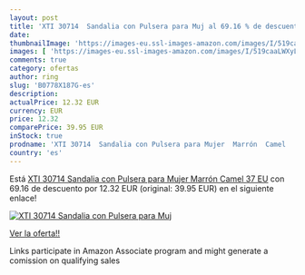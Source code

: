 ```yaml
---
layout: post
title: 'XTI 30714  Sandalia con Pulsera para Muj al 69.16 % de descuento'
date: 
thumbnailImage: 'https://images-eu.ssl-images-amazon.com/images/I/519caaLWXyL._SL200_.jpg'
images: [ 'https://images-eu.ssl-images-amazon.com/images/I/519caaLWXyL._SL200_.jpg' ]
comments: true
category: ofertas
author: ring
slug: 'B0778X187G-es'
description:
actualPrice: 12.32 EUR
currency: EUR
price: 12.32
comparePrice: 39.95 EUR
inStock: true
prodname: 'XTI 30714  Sandalia con Pulsera para Mujer  Marrón  Camel   37 EU'
country: 'es'
---
```


Está [XTI 30714  Sandalia con Pulsera para Mujer  Marrón  Camel   37 EU](https://www.amazon.es/dp/B0778X187G/?tag=tolees-21) con 69.16 de descuento por 12.32 EUR (original: 39.95 EUR) en el siguiente enlace!

[![XTI 30714  Sandalia con Pulsera para Muj](https://images-eu.ssl-images-amazon.com/images/I/519caaLWXyL._SL200_.jpg)](https://www.amazon.es/dp/B0778X187G/?tag=tolees-21)

[Ver la oferta!!](https://www.amazon.es/dp/B0778X187G/?tag=tolees-21)

Links participate in Amazon Associate program and might generate a comission on qualifying sales



